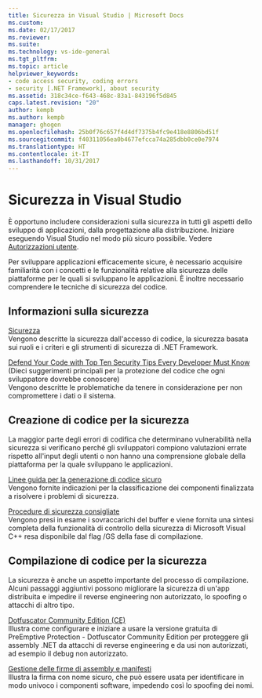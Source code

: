 ```yaml
---
title: Sicurezza in Visual Studio | Microsoft Docs
ms.custom: 
ms.date: 02/17/2017
ms.reviewer: 
ms.suite: 
ms.technology: vs-ide-general
ms.tgt_pltfrm: 
ms.topic: article
helpviewer_keywords:
- code access security, coding errors
- security [.NET Framework], about security
ms.assetid: 318c34ce-f643-468c-83a1-843196f5d845
caps.latest.revision: "20"
author: kempb
ms.author: kempb
manager: ghogen
ms.openlocfilehash: 25b0f76c657f4d4df7375b4fc9e418e8806bd51f
ms.sourcegitcommit: f40311056ea0b4677efcca74a285dbb0ce0e7974
ms.translationtype: HT
ms.contentlocale: it-IT
ms.lasthandoff: 10/31/2017
---
```

# <a name="security-in-visual-studio"></a>Sicurezza in Visual Studio
È opportuno includere considerazioni sulla sicurezza in tutti gli aspetti dello sviluppo di applicazioni, dalla progettazione alla distribuzione. Iniziare eseguendo Visual Studio nel modo più sicuro possibile. Vedere [Autorizzazioni utente](../ide/user-permissions-and-visual-studio.md).  
  
 Per sviluppare applicazioni efficacemente sicure, è necessario acquisire familiarità con i concetti e le funzionalità relative alla sicurezza delle piattaforme per le quali si sviluppano le applicazioni. È inoltre necessario comprendere le tecniche di sicurezza del codice.  
  
## <a name="understanding-security"></a>Informazioni sulla sicurezza  
 [Sicurezza](/dotnet/standard/security/index)  
 Vengono descritte la sicurezza dall'accesso di codice, la sicurezza basata sui ruoli e i criteri e gli strumenti di sicurezza di .NET Framework.  
  
 [Defend Your Code with Top Ten Security Tips Every Developer Must Know](http://go.microsoft.com/fwlink/?LinkId=72877) (Dieci suggerimenti principali per la protezione del codice che ogni sviluppatore dovrebbe conoscere)  
 Vengono descritte le problematiche da tenere in considerazione per non compromettere i dati o il sistema.  
  
## <a name="coding-for-security"></a>Creazione di codice per la sicurezza  
 La maggior parte degli errori di codifica che determinano vulnerabilità nella sicurezza si verificano perché gli sviluppatori compiono valutazioni errate rispetto all'input degli utenti o non hanno una comprensione globale della piattaforma per la quale sviluppano le applicazioni.  
  
 [Linee guida per la generazione di codice sicuro](/dotnet/standard/security/secure-coding-guidelines)  
 Vengono fornite indicazioni per la classificazione dei componenti finalizzata a risolvere i problemi di sicurezza.  
  
 [Procedure di sicurezza consigliate](/cpp/top/security-best-practices-for-cpp)  
 Vengono presi in esame i sovraccarichi del buffer e viene fornita una sintesi completa della funzionalità di controllo della sicurezza di Microsoft Visual C++ resa disponibile dal flag /GS della fase di compilazione.

## <a name="building-for-security"></a>Compilazione di codice per la sicurezza  
 La sicurezza è anche un aspetto importante del processo di compilazione.  Alcuni passaggi aggiuntivi possono migliorare la sicurezza di un'app distribuita e impedire il reverse engineering non autorizzato, lo spoofing o attacchi di altro tipo.

 [Dotfuscator Community Edition (CE)](dotfuscator/index.md)  
 Illustra come configurare e iniziare a usare la versione gratuita di PreEmptive Protection - Dotfuscator Community Edition per proteggere gli assembly .NET da attacchi di reverse engineering e da usi non autorizzati, ad esempio il debug non autorizzato.
  
 [Gestione delle firme di assembly e manifesti](managing-assembly-and-manifest-signing.md)  
 Illustra la firma con nome sicuro, che può essere usata per identificare in modo univoco i componenti software, impedendo così lo spoofing dei nomi.